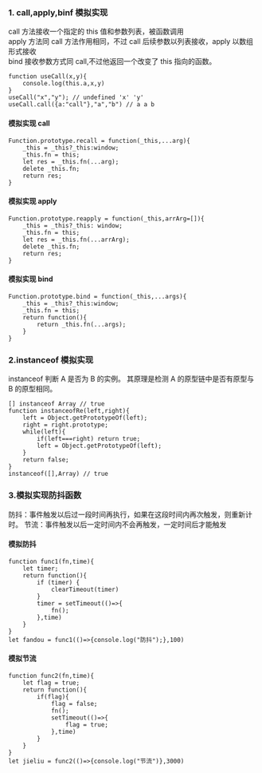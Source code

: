 ### 1. call,apply,binf 模拟实现

call 方法接收一个指定的 this 值和参数列表，被函数调用  
apply 方法同 call 方法作用相同，不过 call 后续参数以列表接收，apply 以数组形式接收  
bind 接收参数方式同 call,不过他返回一个改变了 this 指向的函数。

```
function useCall(x,y){
    console.log(this.a,x,y)
}
useCall("x","y"); // undefined 'x' 'y'
useCall.call({a:"call"},"a","b") // a a b
```

#### 模拟实现 call

```
Function.prototype.recall = function(_this,...arg){
    _this = _this?_this:window;
    _this.fn = this;
    let res = _this.fn(...arg);
    delete _this.fn;
    return res;
}
```

#### 模拟实现 apply

```
Function.prototype.reapply = function(_this,arrArg=[]){
    _this = _this?_this: window;
    _this.fn = this;
    let res = _this.fn(...arrArg);
    delete _this.fn;
    return res;
}
```

#### 模拟实现 bind

```
Function.prototype.bind = function(_this,...args){
    _this = _this?_this:window;
    _this.fn = this;
    return function(){
        return _this.fn(...args);
    }
}
```

### 2.instanceof 模拟实现

instanceof 判断 A 是否为 B 的实例。 其原理是检测 A 的原型链中是否有原型与 B 的原型相同。

```
[] instanceof Array // true
function instanceofRe(left,right){
    left = Object.getPrototypeOf(left);
    right = right.prototype;
    while(left){
        if(left===right) return true;
        left = Object.getPrototypeOf(left);
    }
    return false;
}
instanceof([],Array) // true
```

### 3.模拟实现防抖函数

防抖：事件触发以后过一段时间再执行，如果在这段时间内再次触发，则重新计时。
节流：事件触发以后一定时间内不会再触发，一定时间后才能触发

#### 模拟防抖

```
function func1(fn,time){
    let timer;
    return function(){
        if (timer) {
            clearTimeout(timer)
        }
        timer = setTimeout(()=>{
            fn();
        },time)
    }
}
let fandou = func1(()=>{console.log("防抖");},100)
```

#### 模拟节流

```
function func2(fn,time){
    let flag = true;
    return function(){
        if(flag){
            flag = false;
            fn();
            setTimeout(()=>{
                flag = true;
            },time)
        }
    }
}
let jieliu = func2(()=>{console.log("节流")},3000)
```
